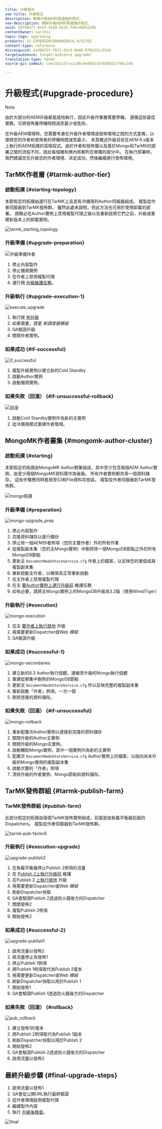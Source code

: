 ```yaml
---
title: 升級程式
seo-title: 升級程式
description: 瞭解升級AEM所需遵循的程式。
seo-description: 瞭解升級AEM所需遵循的程式。
uuid: 56fb6af7-6e5f-4288-822b-f40c4605a28b
contentOwner: sarchiz
topic-tags: upgrading
products: SG_EXPERIENCEMANAGER/6.4/SITES
content-type: reference
discoiquuid: ba90b25f-f672-42c5-8b06-07bb32cc51de
targetaudience: target-audience upgrader
translation-type: tm+mt
source-git-commit: cdec5b3c57ce1c80c0ed6b5cb7650b52cf9bc340

---
```



# 升級程式{#upgrade-procedure}

>[!NOTE]
>
>由於大部分的AEM升級都是就地執行，因此升級作業層需要停機。 遵循這些最佳實務，可將發佈層停機時間減至最少或免除。

在升級AEM環境時，您需要考慮在升級作者環境或發佈環境之間的方式差異，以便將您的作者和使用者的停機時間減至最少。 本頁概述升級目前在AEM 6.x版本上執行的AEM拓撲的高階程式。由於作者和發佈層以及基於Mongo和TarMK的部署之間的流程不同，因此每個層和微內核都列在單獨的部分中。 在執行部署時，我們建議您先升級您的作者環境、決定成功，然後繼續進行發佈環境。

## TarMK作者層 {#tarmk-author-tier}

### 啟動拓撲 {#starting-topology}

本節假定的拓撲由運行在TarMK上且具有冷備用的Author伺服器組成。 複製從作者伺服器到TarMK發佈群。 雖然此處未說明，但此方法也可用於使用卸載的部署。 請務必在Author實例上禁用複製代理之後以及重新啟用它們之前，升級或重建新版本上的卸載實例。

![tarmk_starting_topology](assets/tarmk_starting_topology.jpg)

### 升級準備 {#upgrade-preparation}

![升級準備作者](assets/upgrade-preparation-author.png)

1. 停止內容製作
1. 停止備用實例
1. 在作者上禁用複製代理
1. 運行預 [升級維護任務](/help/sites-deploying/pre-upgrade-maintenance-tasks.md)。

### 升級執行 {#upgrade-execution-1}

![execute_upgrade](assets/execute_upgrade.jpg)

1. 執行就 [地升級](/help/sites-deploying/in-place-upgrade.md)
1. 如果需要，請更 *新調度器模組*
1. QA驗證升級
1. 關閉作者實例。

### 如果成功 {#if-successful}

![if_successful](assets/if_successful.jpg)

1. 複製升級實例以建立新的Cold Standby
1. 啟動Author實例
1. 啟動備用實例。

### 如果失敗（回滾） {#if-unsuccessful-rollback}

![回滾](assets/rollback.jpg)

1. 啟動Cold Standby實例作為新的主實例
1. 從冷備用模式重建作者環境。

## MongoMK作者叢集 {#mongomk-author-cluster}

### 啟動拓撲 {#starting}

本節假定的拓撲由MongoMK Author群集組成，其中至少包含兩個AEM Author實例，由至少兩個MongoMK資料庫作為後盾。 所有作者實例都共用一個資料儲存。 這些步驟應同時套用至S3和File資料存放區。 複製從作者伺服器到TarMK發佈群。

![mongo拓撲](assets/mongo-topology.jpg)

### 升級準備 {#preparation}

![mongo-upgrade_prep](assets/mongo-upgrade_prep.jpg)

1. 停止內容製作
1. 克隆資料儲存以進行備份
1. 停止除一個AEM作者例項（您的主要作者）外的所有作業
1. 從複製副本集（您的主Mongo實例）中刪除除一個MongoDB節點之外的所有MongoDB節點
1. 更新主 `DocumentNodeStoreService.cfg` 作者上的檔案，以反映您的單個成員複製副本集
1. 重新啟動主作者，以確保其正常重新啟動
1. 在主作者上禁用複製代理
1. 在主 [要Author實例上運行升級前](/help/sites-deploying/pre-upgrade-maintenance-tasks.md) 維護任務
1. 如有必要，請將主Mongo實例上的MongoDB升級為3.2版（使用WiredTiger）

### 升級執行 {#execution}

![mongo-execution](assets/mongo-execution.jpg)

1. 在主 [要作者上執行就地](/help/sites-deploying/in-place-upgrade.md) 升級
1. 視需要更新Dispatcher或Web *模組*
1. QA驗證升級

### 如果成功 {#successful-1}

![mongo-secondaries](assets/mongo-secondaries.jpg)

1. 建立新的6.3 Author執行個體，連線至升級的Mongo執行個體
1. 重建從群集中刪除的MongoDB節點
1. 更新文 `DocumentNodeStoreService.cfg` 件以反映完整的複製副本集
1. 重新啟動「作者」例項，一次一個
1. 刪除克隆的資料儲存。

### 如果失敗（回滾） {#if-unsuccessful}

![mongo-rollback](assets/mongo-rollback.jpg)

1. 重新配置次Author實例以連接到克隆的資料儲存
1. 關閉升級的Author主實例
1. 關閉升級的Mongo主實例。
1. 啟動輔助Mongo實例，其中一個實例作為新的主實例
1. 配置次 `DocumentNodeStoreService.cfg` Author實例上的檔案，以指向尚未升級的Mongo實例的複製副本集
1. 啟動次要的「作者」例項
1. 清除升級的作者實例、Mongo節點和資料儲存。

## TarMK發佈群組 {#tarmk-publish-farm}

### TarMK發佈群組 {#publish-farm}

此部分假定的拓撲由兩個TarMK發佈實例組成，前面是由負載平衡器前面的Dispatchers。 複製從作者伺服器到TarMK發佈群。

![tarmk-pub-farmv5](assets/tarmk-pub-farmv5.png)

### 升級執行 {#execution-upgrade}

![upgrade-publish2](assets/upgrade-publish2.png)

1. 在負載平衡器停止Publish 2例項的流量
1. 在 [Publish 2上執行升級前](/help/sites-deploying/pre-upgrade-maintenance-tasks.md) 維護
1. 在Publish 2 [上執行就地](/help/sites-deploying/in-place-upgrade.md) 升級
1. 視需要更新Dispatcher或Web *模組*
1. 刷新Dispatcher快取
1. QA會驗證Publish 2透過防火牆後方的Dispatcher
1. 關閉發佈2
1. 複製Publish 2例項
1. 開始發佈2

### 如果成功 {#successful-2}

![upgrade-publish1](assets/upgrade-publish1.png)

1. 啟用流量以發佈2
1. 將流量停止為發佈1
1. 停止Publish 1例項
1. 將Publish 1例項取代為Publish 2復本
1. 視需要更新Dispatcher或Web *模組*
1. 刷新Dispatcher快取以用於Publish 1
1. 開始發佈1
1. QA會驗證Publish 1透過防火牆後方的Dispatcher

### 如果失敗（回滾） {#rollback}

![pub_rollback](assets/pub_rollback.jpg)

1. 建立發佈1的復本
1. 將Publish 2例項取代為Publish 1副本
1. 刷新Dispatcher快取以用於Publish 2
1. 開始發佈2
1. QA會驗證Publish 2透過防火牆後方的Dispatcher
1. 啟用流量以發佈2

## 最終升級步驟 {#final-upgrade-steps}

1. 啟用流量以發佈1
1. QA會從公開URL執行最終驗證
1. 從作者環境啟用複製代理
1. 繼續製作內容
1. 執行 [升級後檢查](/help/sites-deploying/post-upgrade-checks-and-troubleshooting.md)。

![final](assets/final.jpg)

